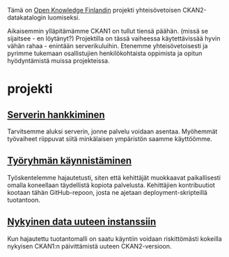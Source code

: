Tämä on [Open Knowledge Finlandin](http://fi.okfn.org/) projekti yhteisövetoisen CKAN2-datakatalogin luomiseksi. 

Aikaisemmin ylläpitämämme CKAN1 on tullut tiensä päähän. (missä se sijaitsee - en löytänyt?) Projektilla on tässä vaiheessa käytettävissää hyvin vähän rahaa - enintään serverikuluihin. Etenemme yhteisövetoisesti ja pyrimme tukemaan osallistujien henkilökohtaista oppimista ja opitun hyödyntämistä muissa projekteissa.

# projekti

## [Serverin hankkiminen](https://github.com/okffi/katalogi/issues?milestone=1&state=open)

Tarvitsemme aluksi serverin, jonne palvelu voidaan asentaa. Myöhemmät työvaiheet riippuvat siitä minkälaisen ympäristön saamme käyttöömme.

## [Työryhmän käynnistäminen](https://github.com/okffi/katalogi/issues?milestone=2&state=open)

Työskentelemme hajautetusti, siten että kehittäjät muokkaavat paikallisesti omalla koneellaan täydellistä kopiota palvelusta. Kehittäjien kontribuutiot kootaan tähän GitHub-repoon, josta ne ajetaan deployment-skripteillä tuotantoon.

## [Nykyinen data uuteen instanssiin](https://github.com/okffi/katalogi/issues?milestone=3&state=open)

Kun hajautettu tuotantomalli on saatu käyntiin voidaan riskittömästi kokeilla nykyisen CKAN1:n päivittämistä uuteen CKAN2-versioon.
